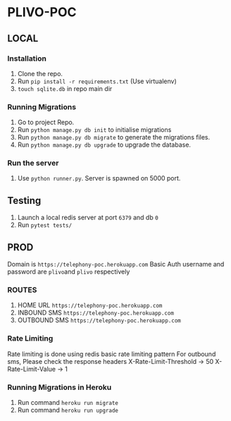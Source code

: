 # PLIVO-POC

## LOCAL

### Installation
1. Clone the repo.
2. Run `pip install -r requirements.txt` (Use virtualenv)
3. `touch sqlite.db` in repo main dir

### Running Migrations
1. Go to project Repo.
2. Run  `python manage.py db init` to initialise migrations
3. Run `python manage.py db migrate` to generate the migrations files.
4. Run `python manage.py db upgrade` to upgrade the database.

### Run the server
1. Use `python runner.py`. Server is spawned on 5000 port.

## Testing
1. Launch a local redis server at port `6379` and db `0`
2. Run `pytest tests/`

## PROD
Domain is `https://telephony-poc.herokuapp.com`
Basic Auth username and password are `plivo`and `plivo` respectively

### ROUTES
1. HOME URL `https://telephony-poc.herokuapp.com`
2. INBOUND SMS `https://telephony-poc.herokuapp.com`
3. OUTBOUND SMS `https://telephony-poc.herokuapp.com`

### Rate Limiting
Rate limiting is done using redis basic rate limiting pattern
For outbound sms, Please check the response headers
X-Rate-Limit-Threshold → 50
X-Rate-Limit-Value → 1

### Running Migrations in Heroku
1. Run command `heroku run migrate`
2. Run command `heroku run upgrade`
